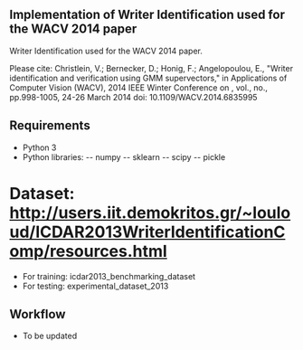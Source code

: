 ## Implementation of Writer Identification used for the WACV 2014 paper
Writer Identification used for the WACV 2014 paper.

Please cite: Christlein, V.; Bernecker, D.; Honig, F.; Angelopoulou, E., "Writer identification and verification using GMM supervectors," in Applications of Computer Vision (WACV), 2014 IEEE Winter Conference on , vol., no., pp.998-1005, 24-26 March 2014 doi: 10.1109/WACV.2014.6835995

## Requirements

- Python 3
- Python libraries:
  -- numpy
  -- sklearn
  -- scipy
  -- pickle

# Dataset: http://users.iit.demokritos.gr/~louloud/ICDAR2013WriterIdentificationComp/resources.html
- For training: icdar2013_benchmarking_dataset
- For testing: experimental_dataset_2013

## Workflow

- To be updated

